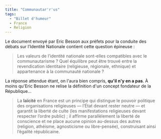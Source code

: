 ```yaml
---
title: "Communautar'r'us"
tags:
  - "Billet d'humeur"
  - France
  - Religion
---
```


Le document envoyé par Eric Besson aux préfets pour la conduite des débats sur
l’Identité Nationale contient cette question épineuse&nbsp;:

> Les valeurs de l’identité nationale sont-elles compatibles avec le
> communautarisme&nbsp;? Quel équilibre peut être trouvé entre la revendication
> identitaire (religieuse, régionale, ethnique) et appartenance à la communauté
> nationale&nbsp;?

La réponse attendue étant, on l'aura bien compris, **qu'il n'y en a pas**. À
moins qu'Eric Besson ne relise la définition d'un concept fondateur de la
République…

> La **laïcité** en France est un principe qui distingue le pouvoir politique
> des organisations religieuses — l’État devant rester neutre — et garantit la
> liberté de culte (les manifestations religieuses devant respecter l’ordre
> public) ; il affirme parallèlement la liberté de conscience et ne place aucune
> opinion au-dessus des autres (religion, athéisme, agnosticisme ou
> libre-pensée), construisant ainsi l’égalité républicaine.
